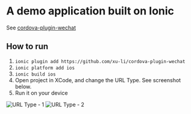 # A demo application built on Ionic

See [cordova-plugin-wechat](https://github.com/xu-li/cordova-plugin-wechat)

## How to run

1. ```ionic plugin add https://github.com/xu-li/cordova-plugin-wechat```
2. ```ionic platform add ios```
3. ```ionic build ios```
4. Open project in XCode, and change the URL Type. See screenshot below.
5. Run it on your device

![URL Type - 1](https://raw.githubusercontent.com/xu-li/cordova-plugin-wechat-example/master/assets/screenshot-1.jpg)
![URL Type - 2](https://raw.githubusercontent.com/xu-li/cordova-plugin-wechat-example/master/assets/screenshot-2.jpg)
